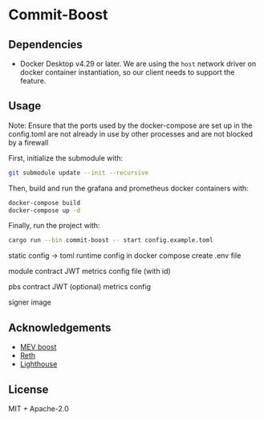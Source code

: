# Commit-Boost

## Dependencies

- Docker Desktop v4.29 or later. We are using the `host` network driver on docker container instantiation, so our client needs to support the feature.

## Usage
Note: Ensure that the ports used by the docker-compose are set up in the config.toml are not already in use by other processes and are not blocked by a firewall

First, initialize the submodule with:
```bash
git submodule update --init --recursive
```

Then, build and run the grafana and prometheus docker containers with:
```bash
docker-compose build
docker-compose up -d
```

Finally, run the project with:
```bash
cargo run --bin commit-boost -- start config.example.toml
```


static config -> toml
runtime config in docker compose
create .env file

module contract
JWT
metrics
config file (with id)

pbs contract
JWT (optional)
metrics
config

signer image



## Acknowledgements
- [MEV boost](https://github.com/flashbots/mev-boost)
- [Reth](https://github.com/paradigmxyz/reth)
- [Lighthouse](https://github.com/sigp/lighthouse)

## License
MIT + Apache-2.0
